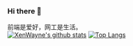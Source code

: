 ### Hi there 👋
前端是爱好，网工是生活。
</br>
[![XenWayne's github stats](https://github-readme-stats.vercel.app/api?username=XenWayne)](https://github.com/XenWayne)
[![Top Langs](https://github-readme-stats.vercel.app/api/top-langs/?username=XenWayne)](https://github.com/XenWayne)
<!--
**XenWayne/XenWayne** is a ✨ _special_ ✨ repository because its `README.md` (this file) appears on your GitHub profile.

Here are some ideas to get you started:

- 🔭 I’m currently working on ...
- 🌱 I’m currently learning ...
- 👯 I’m looking to collaborate on ...
- 🤔 I’m looking for help with ...
- 💬 Ask me about ...
- 📫 How to reach me: ...
- 😄 Pronouns: ...
- ⚡ Fun fact: ...
-->
